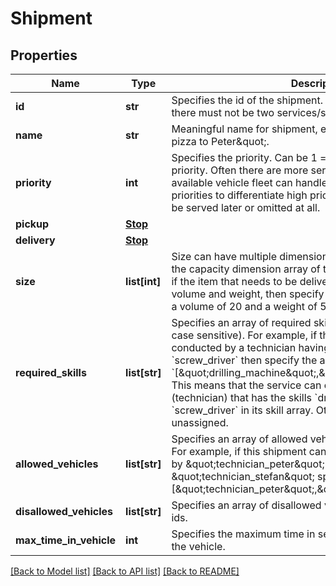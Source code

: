 # Shipment

## Properties
Name | Type | Description | Notes
------------ | ------------- | ------------- | -------------
**id** | **str** | Specifies the id of the shipment. Ids need to be unique so there must not be two services/shipments with the same id. | 
**name** | **str** | Meaningful name for shipment, e.g. \&quot;pickup and deliver pizza to Peter\&quot;. | [optional] 
**priority** | **int** | Specifies the priority. Can be 1 &#x3D; high priority to 10 &#x3D; low priority. Often there are more services/shipments than the available vehicle fleet can handle. Then you could assign priorities to differentiate high priority tasks from those that can be served later or omitted at all. | [optional] [default to 2]
**pickup** | [**Stop**](Stop.md) |  | 
**delivery** | [**Stop**](Stop.md) |  | 
**size** | **list[int]** | Size can have multiple dimensions and should be in line with the capacity dimension array of the vehicle type. For example, if the item that needs to be delivered has two size dimension, volume and weight, then specify it as follow [ 20, 5 ] assuming a volume of 20 and a weight of 5. | [optional] 
**required_skills** | **list[str]** | Specifies an array of required skills, i.e. array of string (not case sensitive). For example, if this shipment needs to be conducted by a technician having a &#x60;drilling_machine&#x60; and a &#x60;screw_driver&#x60; then specify the array as follows: &#x60;[\&quot;drilling_machine\&quot;,\&quot;screw_driver\&quot;]&#x60;. This means that the service can only be done by a vehicle (technician) that has the skills &#x60;drilling_machine&#x60; AND &#x60;screw_driver&#x60; in its skill array. Otherwise it remains unassigned. | [optional] 
**allowed_vehicles** | **list[str]** | Specifies an array of allowed vehicles, i.e. array of vehicle ids. For example, if this shipment can only be conducted EITHER by \&quot;technician_peter\&quot; OR \&quot;technician_stefan\&quot; specify this as follows: [\&quot;technician_peter\&quot;,\&quot;technician_stefan\&quot;]. | [optional] 
**disallowed_vehicles** | **list[str]** | Specifies an array of disallowed vehicles, i.e. array of vehicle ids. | [optional] 
**max_time_in_vehicle** | **int** | Specifies the maximum time in seconds a shipment can stay in the vehicle. | [optional] 

[[Back to Model list]](../README.md#documentation-for-models) [[Back to API list]](../README.md#documentation-for-api-endpoints) [[Back to README]](../README.md)

